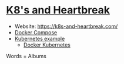 # [K8's and Heartbreak](https://k8s-and-heartbreak.com/)
- Website: https://k8s-and-heartbreak.com/
- [Docker Compose](https://docs.docker.com/compose/compose-file/)
- [Kubernetes example](https://docs.docker.com/docker-for-windows/kubernetes/)
    - [Docker Kubernetes](https://github.com/dockersamples/k8s-wordsmith-demo/blob/master/docker-compose.yml)




Words = Albums